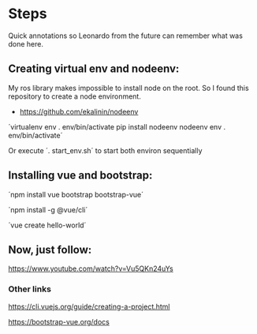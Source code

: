 # Steps

Quick annotations so Leonardo from the future can remember what was done here.

## Creating virtual env and nodeenv: 

My ros library makes impossible to install node on the root. So I found this repository to create a node environment.

 - https://github.com/ekalinin/nodeenv

´virtualenv env
 . env/bin/activate
 pip install nodeenv
 nodeenv env
 . env/bin/activate´
 
 Or execute ´. start_env.sh´ to start both environ sequentially

## Installing vue and bootstrap:

´npm install vue bootstrap bootstrap-vue´

´npm install -g @vue/cli´

´vue create hello-world´

## Now, just follow:

https://www.youtube.com/watch?v=Vu5QKn24uYs

### Other links

https://cli.vuejs.org/guide/creating-a-project.html

https://bootstrap-vue.org/docs
